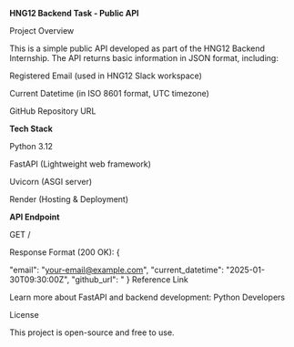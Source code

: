 **HNG12 Backend Task - Public API**

Project Overview

This is a simple public API developed as part of the HNG12 Backend Internship. The API returns basic information in JSON format, including:

Registered Email (used in HNG12 Slack workspace)

Current Datetime (in ISO 8601 format, UTC timezone)

GitHub Repository URL


**Tech Stack**

Python 3.12

FastAPI (Lightweight web framework)

Uvicorn (ASGI server)

Render (Hosting & Deployment)


**API Endpoint**

GET /

Response Format (200 OK):
{
  
  "email": "your-email@example.com",
  "current_datetime": "2025-01-30T09:30:00Z",
  "github_url": "
}
Reference Link

Learn more about FastAPI and backend development: Python Developers

License

This project is open-source and free to use.
